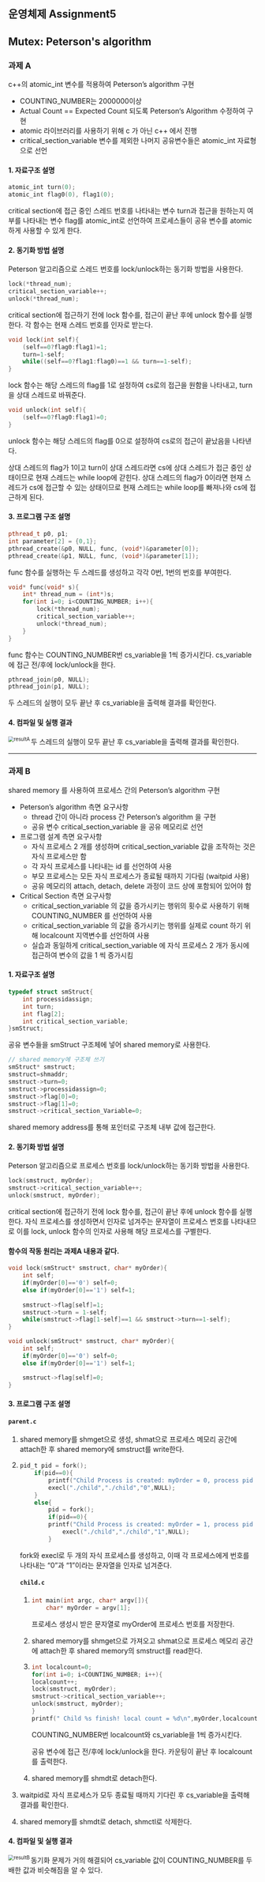 ## 운영체제 Assignment5

## Mutex: Peterson's algorithm

### 과제 A

c++의 atomic_int 변수를 적용하여 Peterson’s algorithm 구현

* COUNTING_NUMBER는 2000000이상
* Actual Count == Expected Count 되도록 Peterson‘s Algorithm 수정하여 구현
* atomic 라이브러리를 사용하기 위해 c 가 아닌 c++ 에서 진행
* critical_section_variable 변수를 제외한 나머지 공유변수들은 atomic_int 자료형으로 선언

#### 1. 자료구조 설명

```c++
atomic_int turn(0);
atomic_int flag0(0), flag1(0);
```

critical section에 접근 중인 스레드 번호를 나타내는 변수 turn과 접근을 원하는지 여부를 나타내는 변수 flag를 atomic_int로 선언하여 프로세스들이 공유 변수를 atomic하게 사용할 수 있게 한다.

#### 2. 동기화 방법 설명

Peterson 알고리즘으로 스레드 번호를 lock/unlock하는 동기화 방법을 사용한다.

```c++
lock(*thread_num);
critical_section_variable++;
unlock(*thread_num);
```

critical section에 접근하기 전에 lock 함수를, 접근이 끝난 후에 unlock 함수를 실행한다. 각 함수는 현재 스레드 번호를 인자로 받는다.

```c++
void lock(int self){
	(self==0?flag0:flag1)=1;
	turn=1-self;
	while((self==0?flag1:flag0)==1 && turn==1-self);
}
```

lock 함수는 해당 스레드의 flag를 1로 설정하여 cs로의 접근을 원함을 나타내고, turn을 상대 스레드로 바꿔준다.

```c++
void unlock(int self){
    (self==0?flag0:flag1)=0;
}
```

unlock 함수는 해당 스레드의 flag를 0으로 설정하여 cs로의 접근이 끝났음을 나타낸다.

상대 스레드의 flag가 1이고 turn이 상대 스레드라면 cs에 상대 스레드가 접근 중인 상태이므로 현재 스레드는 while loop에 갇힌다. 상대 스레드의 flag가 0이라면 현재 스레드가 cs에 접근할 수 있는 상태이므로 현재 스레드는 while loop를 빠져나와 cs에 접근하게 된다.

#### 3. 프로그램 구조 설명

```c++
pthread_t p0, p1;
int parameter[2] = {0,1};
pthread_create(&p0, NULL, func, (void*)&parameter[0]);
pthread_create(&p1, NULL, func, (void*)&parameter[1]);
```

func 함수를 실행하는 두 스레드를 생성하고 각각 0번, 1번의 번호를 부여한다.

```c++
void* func(void* s){
    int* thread_num = (int*)s;
    for(int i=0; i<COUNTING_NUMBER; i++){
        lock(*thread_num);
        critical_section_variable++;
        unlock(*thread_num);
    }
}
```

func 함수는 COUNTING_NUMBER번 cs_variable을 1씩 증가시킨다. cs_variable에 접근 전/후에 lock/unlock을 한다.

```c++
pthread_join(p0, NULL);
pthread_join(p1, NULL);
```

두 스레드의 실행이 모두 끝난 후 cs_variable을 출력해 결과를 확인한다.

#### 4. 컴파일 및 실행 결과

<img src="./A_assignment/resultA.png" alt="resultA" style="zoom:70%;" align="left"/>

두 스레드의 실행이 모두 끝난 후 cs_variable을 출력해 결과를 확인한다.

---

### 과제 B

shared memory 를 사용하여 프로세스 간의 Peterson’s algorithm 구현

* Peterson’s algorithm 측면 요구사항
  * thread 간이 아니라 process 간 Peterson’s algorithm 을 구현
  * 공유 변수 critical_section_variable 을 공유 메모리로 선언
* 프로그램 설계 측면 요구사항
  * 자식 프로세스 2 개를 생성하며 critical_section_variable 값을 조작하는 것은 자식 프로세스만 함
  * 각 자식 프로세스를 나타내는 id 를 선언하여 사용
  * 부모 프로세스는 모든 자식 프로세스가 종료될 때까지 기다림 (waitpid 사용)
  * 공유 메모리의 attach, detach, delete 과정이 코드 상에 포함되어 있어야 함
* Critical Section 측면 요구사항
  * critical_section_variable 의 값을 증가시키는 행위의 횟수로 사용하기 위해 COUNTING_NUMBER 를 선언하여 사용
  * critical_section_variable 의 값을 증가시키는 행위를 실제로 count 하기 위해 localcount 지역변수를 선언하여 사용
  * 실습과 동일하게 critical_section_variable 에 자식 프로세스 2 개가 동시에 접근하여 변수의 값을 1 씩 증가시킴

#### 1. 자료구조 설명

```c
typedef struct smStruct{
    int processidassign;
    int turn;
    int flag[2];
    int critical_section_variable;
}smStruct;
```

공유 변수들을 smStruct 구조체에 넣어 shared memory로 사용한다.

```c
// shared memory에 구조체 쓰기
smStruct* smstruct;
smstruct=shmaddr;
smstruct->turn=0;
smstruct->processidassign=0;
smstruct->flag[0]=0;
smstruct->flag[1]=0;
smstruct->critical_section_Variable=0;
```

shared memory address를 통해 포인터로 구조체 내부 값에 접근한다.

#### 2. 동기화 방법 설명

Peterson 알고리즘으로 프로세스 번호를 lock/unlock하는 동기화 방법을 사용한다.

```c++
lock(smstruct, myOrder);
smstruct->critical_section_variable++;
unlock(smstruct, myOrder);
```

critical section에 접근하기 전에 lock 함수를, 접근이 끝난 후에 unlock 함수를 실행한다. 자식 프로세스를 생성하면서 인자로 넘겨주는 문자열이 프로세스 번호를 나타내므로 이를 lock, unlock 함수의 인자로 사용해 해당 프로세스를 구별한다.

#### 함수의 작동 원리는 과제A 내용과 같다.

```c
void lock(smStruct* smstruct, char* myOrder){
    int self;
    if(myOrder[0]=='0') self=0;
    else if(myOrder[0]=='1') self=1;
    
    smstruct->flag[self]=1;
    smstruct->turn = 1-self;
    while(smstruct->flag[1-self]==1 && smstruct->turn==1-self);
}
```

```c++
void unlock(smStruct* smstruct, char* myOrder){
    int self;
    if(myOrder[0]=='0') self=0;
    else if(myOrder[0]=='1') self=1;

    smstruct->flag[self]=0;
}
```

#### 3. 프로그램 구조 설명

#### `parent.c`

1. shared memory를 shmget으로 생성, shmat으로 프로세스 메모리 공간에 attach한 후 shared memory에 smstruct를 write한다.

2. ```c
   pid_t pid = fork();
       if(pid==0){
           printf("Child Process is created: myOrder = 0, process pid = %d\n",getpid());
           execl("./child","./child","0",NULL);
       }
       else{
           pid = fork();
           if(pid==0){
           printf("Child Process is created: myOrder = 1, process pid = %d\n",getpid());
               execl("./child","./child","1",NULL);          
           }
   ```

   fork와 execl로 두 개의 자식 프로세스를 생성하고, 이때 각 프로세스에게 번호를 나타내는 “0”과 “1”이라는 문자열을 인자로 넘겨준다.

   #### 		`child.c`

    1. ```c
       int main(int argc, char* argv[]){
           char* myOrder = argv[1];
       ```

       프로세스 생성시 받은 문자열로 myOrder에 프로세스 번호를 저장한다.

   	2.  shared memory를 shmget으로 가져오고 shmat으로 프로세스 메모리 공간에 attach한 후 shared memory의 smstruct를 read한다.

   	3. ```c
       int localcount=0;
       for(int i=0; i<COUNTING_NUMBER; i++){
       localcount++;
       lock(smstruct, myOrder);
       smstruct->critical_section_variable++;
       unlock(smstruct, myOrder);
       }
       printf(" Child %s finish! local count = %d\n",myOrder,localcount);
       ```

       COUNTING_NUMBER번 localcount와 cs_variable을 1씩 증가시킨다.

       공유 변수에 접근 전/후에 lock/unlock을 한다. 카운팅이 끝난 후 localcount를 출력한다.

   	4.  shared memory를 shmdt로 detach한다.

       

3. waitpid로 자식 프로세스가 모두 종료될 때까지 기다린 후 cs_variable을 출력해 결과를 확인한다.

4. shared memory를 shmdt로 detach, shmctl로 삭제한다.

#### 4. 컴파일 및 실행 결과

<img src="./B_assignment/resultB.png" alt="resultB" style="zoom:70%;" align="left"/>

동기화 문제가 거의 해결되어 cs_variable 값이 COUNTING_NUMBER를 두 배한 값과 비슷해짐을 알 수 있다.